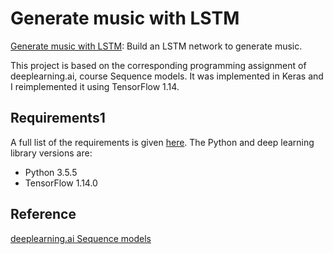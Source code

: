 # Generate music with LSTM


[Generate music with LSTM](https://github.com/vgkortsas/NLP_projects/blob/master/Generate_music_LSTM/Generate_music_with_LSTM.ipynb): Build an LSTM network to generate music.

This project is based on the corresponding programming assignment of deeplearning.ai, course Sequence models. It was implemented in Keras and I reimplemented it using TensorFlow 1.14.

## Requirements1
A full list of the requirements is given [here](https://github.com/vgkortsas/NLP_projects/blob/master/Generate_music_LSTM/requirements.txt). The Python and deep learning library versions are:
- Python 3.5.5
- TensorFlow 1.14.0

## Reference
[deeplearning.ai Sequence models](https://www.coursera.org/learn/nlp-sequence-models)